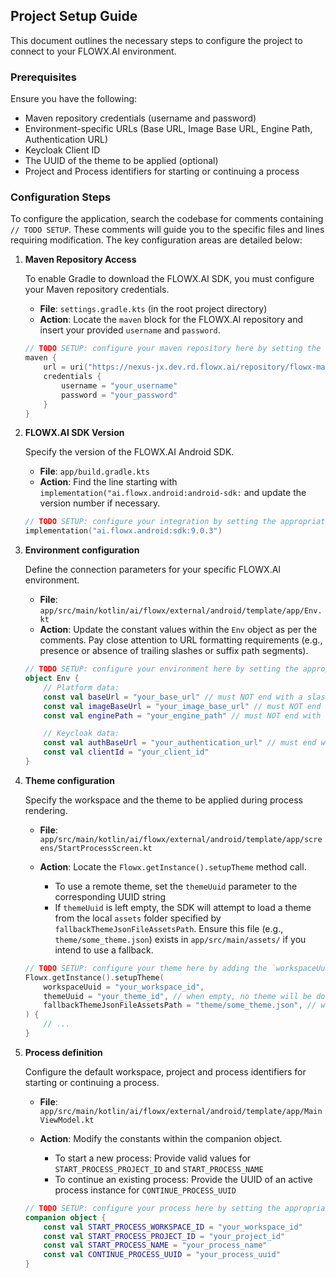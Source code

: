 ## Project Setup Guide

This document outlines the necessary steps to configure the project to connect to your FLOWX.AI environment.

### Prerequisites

Ensure you have the following:
- Maven repository credentials (username and password)
- Environment-specific URLs (Base URL, Image Base URL, Engine Path, Authentication URL)
- Keycloak Client ID
- The UUID of the theme to be applied (optional)
- Project and Process identifiers for starting or continuing a process

### Configuration Steps

To configure the application, search the codebase for comments containing `// TODO SETUP`. These comments will guide you to the specific files and lines requiring modification.
The key configuration areas are detailed below:

1. **Maven Repository Access**

   To enable Gradle to download the FLOWX.AI SDK, you must configure your Maven repository credentials.

   - **File**: `settings.gradle.kts` (in the root project directory)
   - **Action**: Locate the `maven` block for the FLOWX.AI repository and insert your provided `username` and `password`.

    ```kotlin title="settings.gradle.kts"
    // TODO SETUP: configure your maven repository here by setting the appropriate values
    maven {
        url = uri("https://nexus-jx.dev.rd.flowx.ai/repository/flowx-maven-releases/")
        credentials {
            username = "your_username"
            password = "your_password"
        }
    }
    ```

2. **FLOWX.AI SDK Version**

    Specify the version of the FLOWX.AI Android SDK.

    - **File**: `app/build.gradle.kts`
    - **Action**: Find the line starting with `implementation("ai.flowx.android:android-sdk:` and update the version number if necessary.

    ```kotlin title="app/build.gradle.kts"
    // TODO SETUP: configure your integration by setting the appropriate version of the SDK
    implementation("ai.flowx.android:sdk:9.0.3")
    ```

3. **Environment configuration**

   Define the connection parameters for your specific FLOWX.AI environment.

   - **File**: `app/src/main/kotlin/ai/flowx/external/android/template/app/Env.kt`
   - **Action**: Update the constant values within the `Env` object as per the comments. Pay close attention to URL formatting requirements (e.g., presence or absence of trailing slashes or suffix path segments).

    ```kotlin title="app/src/main/kotlin/ai/flowx/external/android/template/app/Env.kt"
    // TODO SETUP: configure your environment here by setting the appropriate values
    object Env {
        // Platform data:
        const val baseUrl = "your_base_url" // must NOT end with a slash ('/')
        const val imageBaseUrl = "your_image_base_url" // must NOT end with a slash ('/')
        const val enginePath = "your_engine_path" // must NOT end with a slash ('/')
    
        // Keycloak data:
        const val authBaseUrl = "your_authentication_url" // must end with a slash ('/'); should contain the `/protocol/openid-connect/` suffix as path's last segments
        const val clientId = "your_client_id"
    }
    ```

4. **Theme configuration**

   Specify the workspace and the theme to be applied during process rendering.

   - **File**: `app/src/main/kotlin/ai/flowx/external/android/template/app/screens/StartProcessScreen.kt`
   - **Action**: Locate the `Flowx.getInstance().setupTheme` method call.

       - To use a remote theme, set the `themeUuid` parameter to the corresponding UUID string
       - If `themeUuid` is left empty, the SDK will attempt to load a theme from the local `assets` folder specified by `fallbackThemeJsonFileAssetsPath`. Ensure this file (e.g., `theme/some_theme.json`) exists in `app/src/main/assets/` if you intend to use a fallback.

    ```kotlin title="app/src/main/kotlin/ai/flowx/external/android/template/app/screens/StartProcessScreen.kt"
    // TODO SETUP: configure your theme here by adding the `workspaceUuid`,  the `themeUuid` and/or `fallbackThemeJsonFileAssetsPath`
    Flowx.getInstance().setupTheme(
        workspaceUuid = "your_workspace_id",
        themeUuid = "your_theme_id", // when empty, no theme will be downloaded and will fallback to the theme specified in the `fallbackThemeJsonFileAssetsPath` parameter, if any
        fallbackThemeJsonFileAssetsPath = "theme/some_theme.json", // when null, no fallback will be used
    ) {
        // ...
    }
    ```

5. **Process definition**

   Configure the default workspace, project and process identifiers for starting or continuing a process.

   - **File**: `app/src/main/kotlin/ai/flowx/external/android/template/app/MainViewModel.kt`
   - **Action**: Modify the constants within the companion object.
   
       - To start a new process: Provide valid values for `START_PROCESS_PROJECT_ID` and `START_PROCESS_NAME`
       - To continue an existing process: Provide the UUID of an active process instance for `CONTINUE_PROCESS_UUID`

    ```kotlin title="app/src/main/kotlin/ai/flowx/external/android/template/app/MainViewModel.kt"
    // TODO SETUP: configure your process here by setting the appropriate values
    companion object {
        const val START_PROCESS_WORKSPACE_ID = "your_workspace_id"
        const val START_PROCESS_PROJECT_ID = "your_project_id"
        const val START_PROCESS_NAME = "your_process_name"
        const val CONTINUE_PROCESS_UUID = "your_process_uuid"
    }
    ```
